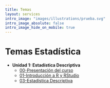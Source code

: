```yaml
---
title: Temas
layout: services
intro_image: "images/illustrations/prueba.svg"
intro_image_absolute: false
intro_image_hide_on_mobile: true
---
```


# Temas Estadística

- **Unidad 1: Estadística Descriptiva**
  - [00-Presentación del curso](/temas/Statistics/00-Curso/00-Curso.html)
  - [01-Introducción a R y RStudio](/temas/Statistics/01-R-RStudio/01-R-RStudio.html)
  - [03-Estadística Descriptiva](/temas/Statistics/02-Estad-Descriptiva/02-Estad-Descriptiva.html)
  

  
    
    